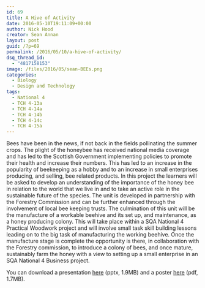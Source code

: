 ```yaml
---
id: 69
title: A Hive of Activity
date: 2016-05-10T19:11:09+00:00
author: Nick Hood
creator: Sean Annan
layout: post
guid: /?p=69
permalink: /2016/05/10/a-hive-of-activity/
dsq_thread_id:
  - "4817158153"
image: /files/2016/05/sean-BEEs.png
categories:
  - Biology
  - Design and Technology
tags:
  - National 4
  - TCH 4-13a
  - TCH 4-14a
  - TCH 4-14b
  - TCH 4-14c
  - TCH 4-15a
---
```

Bees have been in the news, if not back in the fields pollinating the&nbsp;summer crops. The plight of the honeybee has received national media coverage and has led to the Scottish Government implementing policies to promote their health and increase their numbers. This has led to an increase in the popularity of beekeeping as a hobby and to an increase in small enterprises producing, and selling, bee related products. In this project the learners will be asked to develop an understanding of the importance of the honey bee in relation to the world that we live in and to take an active role in the sustainable future of the species. The unit is developed in partnership with the Forestry Commission and can be further enhanced through the involvement of local bee keeping trusts. The culmination of this unit will be the manufacture of a workable beehive and its set up, and maintenance, as a honey producing colony. This will take place within a SQA National 4 Practical Woodwork project and will involve small task skill building lessons leading on to the big task of manufacturing the working beehive. Once the manufacture stage is complete the opportunity is there, in collaboration with the Forestry commission, to introduce a colony of bees, and once mature, sustainably farm the honey with a view to setting up a small enterprise in an SQA National 4 Business project.

You can download a presentation&nbsp;<a href="/files/2016/05/E_Feed-Forward-seans-Bees.pptx">here</a>&nbsp;(pptx, 1.9MB) and a poster&nbsp;<a href="/files/2016/05/sean-BEEs.pdf">here</a>&nbsp;(pdf, 1.7MB).
